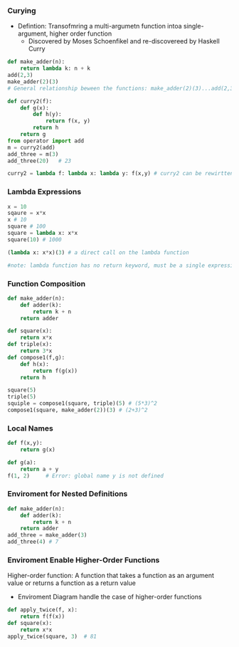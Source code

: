 ### Curying
- Defintion: Transofmring a multi-argumetn function intoa single-argument, higher order function
  - Discovered by Moses Schoenfikel and re-discovereed by Haskell Curry
```python
def make_adder(n):
    return lambda k: n + k
add(2,3)
make_adder(2)(3)
# General relationship beween the functions: make_adder(2)(3)...add(2,3)

def curry2(f):
    def g(x):
        def h(y):
            return f(x, y)
        return h
    return g
from operator import add
m = curry2(add)
add_three = m(3)
add_three(20)   # 23

curry2 = lambda f: lambda x: lambda y: f(x,y) # curry2 can be rewirtten as a lambda function f: a function that takes x, which is also still a function that takes y, which is still a function but now return f(x,y) 
```
### Lambda Expressions
```python
x = 10
sqaure = x*x
x # 10
square # 100
square = lambda x: x*x
square(10) # 1000

(lambda x: x*x)(3) # a direct call on the lambda function

#note: lambda function has no return keyword, must be a single expression (its limit)
```

### Function Composition
```python
def make_adder(n):
    def adder(k):
        return k + n
    return adder

def square(x):
    return x*x
def triple(x):
    return 3*x
def compose1(f,g):
    def h(x):
        return f(g(x))
    return h

square(5)
triple(5)
squiple = compose1(square, triple)(5) # (5*3)^2
compose1(square, make_adder(2))(3) # (2+3)^2
```

### Local Names
```python
def f(x,y):
    return g(x)

def g(a):
    return a + y
f(1, 2)     # Error: global name y is not defined
```
### Enviroment for Nested Definitions
```python
def make_adder(n):
    def adder(k):
        return k + n
    return adder
add_three = make_adder(3)
add_three(4) # 7
```

### Enviroment Enable Higher-Order Functions
Higher-order function: A function that takes a function as an argument value or returns a function as a return value
- Enviroment Diagram handle the case of higher-order functions

```python
def apply_twice(f, x):
    return f(f(x))
def square(x):
    return x*x
apply_twice(square, 3)  # 81
```
